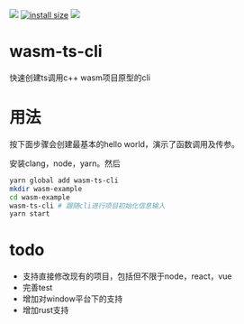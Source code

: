 ![](https://img.shields.io/npm/v/wasm-ts-cli.svg)
[![install size](https://packagephobia.com/badge?p=wasm-ts-cli)](https://packagephobia.com/result?p=wasm-ts-cli)
![](https://github.com/zanllp/wasm-ts-cli/workflows/build/badge.svg)

# wasm-ts-cli
快速创建ts调用c++ wasm项目原型的cli
# 用法 
按下面步骤会创建最基本的hello world，演示了函数调用及传参。

安装clang，node，yarn。然后
```sh
yarn global add wasm-ts-cli
mkdir wasm-example
cd wasm-example
wasm-ts-cli # 跟随cli进行项目初始化信息输入
yarn start
```
# todo
* 支持直接修改现有的项目，包括但不限于node，react，vue
* 完善test
* 增加对window平台下的支持
* 增加rust支持

